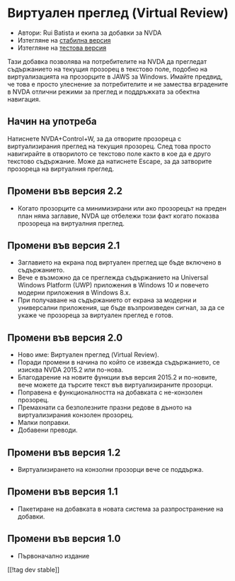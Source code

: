 # Виртуален преглед (Virtual Review) #

* Автори: Rui Batista и екипа за добавки за NVDA
* Изтегляне на [стабилна версия][1]
* Изтегляне на [тестова версия][2]

Тази добавка позволява на потребителите на NVDA да прегледат съдържанието на
текущия прозорец в текстово поле, подобно на виртуализацията на прозорците в
JAWS за Windows. Имайте предвид, че това е просто улеснение за потребителите
и не замества вградените в NVDA отлични режими за преглед и поддръжката за
обектна навигация.

## Начин на употреба ##

Натиснете NVDA+Control+W, за да отворите прозореца с виртуализирания преглед
на текущия прозорец. След това просто навигирайте в отворилото се текстово
поле както в кое да е друго текстово съдържание. Може да натиснете Escape,
за да затворите прозореца на виртуалния преглед.

## Промени във версия 2.2

* Когато прозорците са минимизирани или ако прозорецът на преден план няма
  заглавие, NVDA ще отбележи този факт когато показва прозореца на
  виртуалния преглед.

## Промени във версия 2.1

* Заглавието на екрана под виртуален преглед ще бъде включено в
  съдържанието.
* Вече е възможно да се преглежда съдържанието на Universal Windows Platform
  (UWP) приложения в Windows 10 и повечето модерни приложения в Windows 8.x.
* При получаване на съдържанието от екрана за модерни и универсални
  приложения, ще бъде възпроизведен сигнал, за да се укаже че прозореца за
  виртуален преглед е готов.

## Промени във версия 2.0

* Ново име: Виртуален преглед (Virtual Review).
* Поради промени в начина по който се извежда съдържанието, се изисква NVDA
  2015.2 или по-нова.
* Благодарение на новите функции във версия 2015.2 и по-новите, вече можете
  да търсите текст във виртуализираните прозорци.
* Поправена е функционалността на добавката с не-конзолен прозорец.
* Премахнати са безполезните празни редове в дъното на виртуализирания
  конзолен прозорец.
* Малки поправки.
* Добавени преводи.

## Промени във версия 1.2

* Виртуализирането на конзолни прозорци вече се поддържа.

## Промени във версия 1.1

* Пакетиране на добавката в новата система за разпространение на добавки.

## Промени във версия 1.0

* Първоначално издание

[[!tag dev stable]]

[1]: https://addons.nvda-project.org/files/get.php?file=VR

[2]: https://addons.nvda-project.org/files/get.php?file=VR

